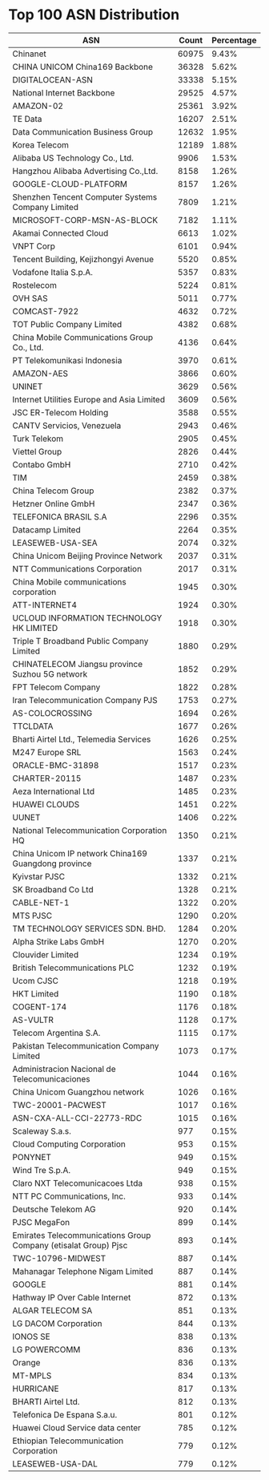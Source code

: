 # Top 100 ASN Distribution
| ASN | Count | Percentage |
|----|----|----|
| Chinanet | 60975 | 9.43% |
| CHINA UNICOM China169 Backbone | 36328 | 5.62% |
| DIGITALOCEAN-ASN | 33338 | 5.15% |
| National Internet Backbone | 29525 | 4.57% |
| AMAZON-02 | 25361 | 3.92% |
| TE Data | 16207 | 2.51% |
| Data Communication Business Group | 12632 | 1.95% |
| Korea Telecom | 12189 | 1.88% |
| Alibaba US Technology Co., Ltd. | 9906 | 1.53% |
| Hangzhou Alibaba Advertising Co.,Ltd. | 8158 | 1.26% |
| GOOGLE-CLOUD-PLATFORM | 8157 | 1.26% |
| Shenzhen Tencent Computer Systems Company Limited | 7809 | 1.21% |
| MICROSOFT-CORP-MSN-AS-BLOCK | 7182 | 1.11% |
| Akamai Connected Cloud | 6613 | 1.02% |
| VNPT Corp | 6101 | 0.94% |
| Tencent Building, Kejizhongyi Avenue | 5520 | 0.85% |
| Vodafone Italia S.p.A. | 5357 | 0.83% |
| Rostelecom | 5224 | 0.81% |
| OVH SAS | 5011 | 0.77% |
| COMCAST-7922 | 4632 | 0.72% |
| TOT Public Company Limited | 4382 | 0.68% |
| China Mobile Communications Group Co., Ltd. | 4136 | 0.64% |
| PT Telekomunikasi Indonesia | 3970 | 0.61% |
| AMAZON-AES | 3866 | 0.60% |
| UNINET | 3629 | 0.56% |
| Internet Utilities Europe and Asia Limited | 3609 | 0.56% |
| JSC ER-Telecom Holding | 3588 | 0.55% |
| CANTV Servicios, Venezuela | 2943 | 0.46% |
| Turk Telekom | 2905 | 0.45% |
| Viettel Group | 2826 | 0.44% |
| Contabo GmbH | 2710 | 0.42% |
| TIM | 2459 | 0.38% |
| China Telecom Group | 2382 | 0.37% |
| Hetzner Online GmbH | 2347 | 0.36% |
| TELEFONICA BRASIL S.A | 2296 | 0.35% |
| Datacamp Limited | 2264 | 0.35% |
| LEASEWEB-USA-SEA | 2074 | 0.32% |
| China Unicom Beijing Province Network | 2037 | 0.31% |
| NTT Communications Corporation | 2017 | 0.31% |
| China Mobile communications corporation | 1945 | 0.30% |
| ATT-INTERNET4 | 1924 | 0.30% |
| UCLOUD INFORMATION TECHNOLOGY HK LIMITED | 1918 | 0.30% |
| Triple T Broadband Public Company Limited | 1880 | 0.29% |
| CHINATELECOM Jiangsu province Suzhou 5G network | 1852 | 0.29% |
| FPT Telecom Company | 1822 | 0.28% |
| Iran Telecommunication Company PJS | 1753 | 0.27% |
| AS-COLOCROSSING | 1694 | 0.26% |
| TTCLDATA | 1677 | 0.26% |
| Bharti Airtel Ltd., Telemedia Services | 1626 | 0.25% |
| M247 Europe SRL | 1563 | 0.24% |
| ORACLE-BMC-31898 | 1517 | 0.23% |
| CHARTER-20115 | 1487 | 0.23% |
| Aeza International Ltd | 1485 | 0.23% |
| HUAWEI CLOUDS | 1451 | 0.22% |
| UUNET | 1406 | 0.22% |
| National Telecommunication Corporation HQ | 1350 | 0.21% |
| China Unicom IP network China169 Guangdong province | 1337 | 0.21% |
| Kyivstar PJSC | 1332 | 0.21% |
| SK Broadband Co Ltd | 1328 | 0.21% |
| CABLE-NET-1 | 1322 | 0.20% |
| MTS PJSC | 1290 | 0.20% |
| TM TECHNOLOGY SERVICES SDN. BHD. | 1284 | 0.20% |
| Alpha Strike Labs GmbH | 1270 | 0.20% |
| Clouvider Limited | 1234 | 0.19% |
| British Telecommunications PLC | 1232 | 0.19% |
| Ucom CJSC | 1218 | 0.19% |
| HKT Limited | 1190 | 0.18% |
| COGENT-174 | 1176 | 0.18% |
| AS-VULTR | 1128 | 0.17% |
| Telecom Argentina S.A. | 1115 | 0.17% |
| Pakistan Telecommunication Company Limited | 1073 | 0.17% |
| Administracion Nacional de Telecomunicaciones | 1044 | 0.16% |
| China Unicom Guangzhou network | 1026 | 0.16% |
| TWC-20001-PACWEST | 1017 | 0.16% |
| ASN-CXA-ALL-CCI-22773-RDC | 1015 | 0.16% |
| Scaleway S.a.s. | 977 | 0.15% |
| Cloud Computing Corporation | 953 | 0.15% |
| PONYNET | 949 | 0.15% |
| Wind Tre S.p.A. | 949 | 0.15% |
| Claro NXT Telecomunicacoes Ltda | 938 | 0.15% |
| NTT PC Communications, Inc. | 933 | 0.14% |
| Deutsche Telekom AG | 920 | 0.14% |
| PJSC MegaFon | 899 | 0.14% |
| Emirates Telecommunications Group Company (etisalat Group) Pjsc | 893 | 0.14% |
| TWC-10796-MIDWEST | 887 | 0.14% |
| Mahanagar Telephone Nigam Limited | 887 | 0.14% |
| GOOGLE | 881 | 0.14% |
| Hathway IP Over Cable Internet | 872 | 0.13% |
| ALGAR TELECOM SA | 851 | 0.13% |
| LG DACOM Corporation | 844 | 0.13% |
| IONOS SE | 838 | 0.13% |
| LG POWERCOMM | 836 | 0.13% |
| Orange | 836 | 0.13% |
| MT-MPLS | 834 | 0.13% |
| HURRICANE | 817 | 0.13% |
| BHARTI Airtel Ltd. | 812 | 0.13% |
| Telefonica De Espana S.a.u. | 801 | 0.12% |
| Huawei Cloud Service data center | 785 | 0.12% |
| Ethiopian Telecommunication Corporation | 779 | 0.12% |
| LEASEWEB-USA-DAL | 779 | 0.12% |
